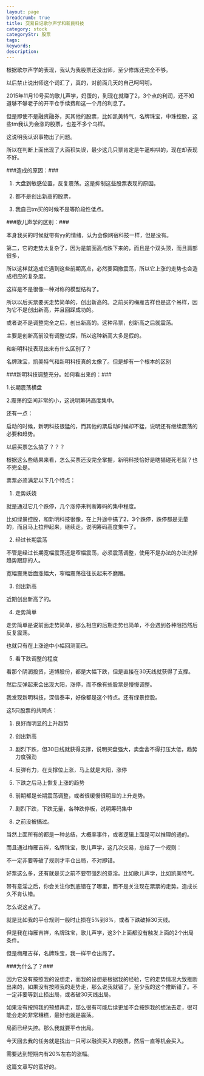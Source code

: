 ```yaml
---
layout: page
breadcrumb: true
title: 交易日记歌尔声学和新民科技
category: stock
categoryStr: 股票
tags: 
keywords: 
description: 
---
```




根据歌尔声学的表现，我认为我股票还没出师，至少修炼还完全不够。

以后禁止说出师这个词汇了，真的，对前面几天的自己呵呵咑。

2015年11月10号买的歌儿声学，妈蛋的，到现在就赚了2，3个点的利润，还不知道够不够老子的开平仓手续费和这一个月的利息了。

但是即使不是融资融券，买其他的股票，比如凯美特气，名牌珠宝，中珠控股，这些tm我认为会涨的股票，也差不多个鸟样。

这说明我认识事物出了问题。

所以在判断上面出现了大面积失误，最少这几只票肯定是牛逼哄哄的，现在却表现不好。

###造成的原因：###

1. 大盘到敏感位置，反复震荡。这是抑制这些股票表现的原因。

2. 都不是创出新高的股票，

3. 我自己tm买的时候不是等阶段性低点。

###歌儿声学的区别：###

本身我买的时候就带有yy的情绪，认为会像网宿科技一样，但是没有。

第二，它的走势太复杂了，因为是前面高点跌下来的，而且是个双头顶，而且肩部很多，

所以这样就造成它遇到这些前期高点，必然要回撤震荡，所以它上涨的走势也会造成相应的复杂度。

这样是不是很像一种对称的模型结构了。

所以以后买票要买走势简单的，创出新高的。之前买的梅雁吉祥也是这个吊样，因为它不是创出新高，并且回踩成功的。

或者说不是调整完全之后，创出新高的。这种吊票，创新高之后就震荡。

主要是创新高前没有调整试探，所以这种新高大多是假的。

和新明科技表现出来有什么区别了？

名牌珠宝，凯美特气和新明科技真的太像了。但是却有一个根本的区别

###新明科技调整充分。如何看出来的：###

1.长期震荡横盘

2.震荡的空间非常的小，这说明筹码高度集中。

还有一点：

启动的时候，新明科技很猛的，而其他的票启动时候却不猛，说明还有继续震荡的必要和趋势。

以后买票怎么搞了？？？

根据这么些结果来看，怎么买票还没完全掌握，新明科技恰好是瞎猫碰死老鼠？也不完全是。

票票必须满足以下几个特点：

1. 走势妖娆

就是通过它几个跌停，几个涨停来判断筹码的集中程度。

比如绿景控股，和新明科技很像，在上升途中搞了2，3个跌停，跌停都是无量的，而且马上拉伸起来，继续走。说明筹码高度集中了。

2. 经过长期震荡

不管是经过长期宽幅震荡还是窄幅震荡，必须震荡调整，使用不是办法的办法洗掉趋势跟踪的人。

宽幅震荡后面涨幅大，窄幅震荡往往长起来不磨蹭。

3. 创出新高

近期创出新高了的。

4. 走势简单

走势简单是说前面走势简单，那么相应的后期走势也简单，不会遇到各种阻挡然后反复震荡。

也就只有在上涨途中小幅回测而已。

5. 看下跌调整的程度

看那个阴润投资，道博股份，都是大幅下跌，但是直接在30天线就获得了支撑。

然后反弹起来会出现大阳，涨停，而不像有些股票是慢慢调整。

我发现新明科技，深信泰丰，好像都是这个特点。还有绿景控股。

这5只股票的共同点：

1. 良好而明显的上升趋势

2. 创出新高

3. 剧烈下跌，但30日线就获得支撑，说明买盘强大，卖盘舍不得打压太低，趋势力度强劲

4. 反弹有力，在支撑位上涨，马上就是大阳，涨停

5. 下跌之后马上恢复上涨的趋势

6. 前期都是长期震荡调整，或者很缓慢很明显的上升走势。

7. 剧烈下跌，下跌无量，各种跌停板，说明筹码集中

8. 之前没被搞过。

当然上面所有的都是一种总结，大概率事件，或者逻辑上面是可以推理的通的。

而且通过梅雁吉祥，名牌珠宝，歌儿声学，这几次交易，总结了一个规则：

不一定非要等破了规则才平仓出局，不对即错。

好票这么多，还有就是买之前不要带强烈的意淫。比如歌儿声学，比如凯美特气。

带有意淫之后，你会关注你到底错在了哪里，而不是关注现在票票的走势。造成长久不肯认错。

怎么说这点了。

就是比如我的平仓规则一般时止损在5%到8%，或者下跌破掉30天线。

但是我在梅雁吉祥，名牌珠宝，歌儿声学，这3个上面都没有触发上面的2个出局条件。

但是梅雁吉祥，名牌珠宝，我一样平仓出局了。

###为什么了？###

因为它没有按照我的设想走，而我的设想是根据我的经验，它的走势情况大致推断出来的，如果没有按照我的走势走，那么说我就错了，至少我的这个推断错了。不一定非要等到止损出局，或者破30天线出局。

如果没有按照我的预想再走，那么很有可能后续更加不会按照我的想法去走，很可能会走的非常糟糕，最好也就是震荡。

局面已经失控。那么我就要平仓出局。

今天回去我的任务就是找出一只可以融资买入的股票，然后一直等机会买入。

需要达到短期内有20%左右的涨幅。

这篇文章写的蛮好的。


